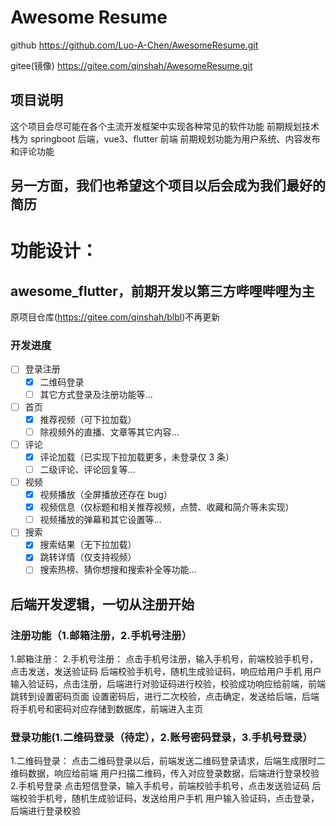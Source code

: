 # Awesome Resume

github https://github.com/Luo-A-Chen/AwesomeResume.git

gitee(镜像) https://gitee.com/qinshah/AwesomeResume.git

## 项目说明

这个项目会尽可能在各个主流开发框架中实现各种常见的软件功能
前期规划技术栈为 springboot 后端，vue3、flutter 前端
前期规划功能为用户系统、内容发布和评论功能

## 另一方面，我们也希望这个项目以后会成为我们最好的简历

# 功能设计：

## awesome_flutter，前期开发以第三方哔哩哔哩为主

原项目仓库(https://gitee.com/qinshah/blbl)不再更新

### 开发进度

- [ ] 登录注册
  - [x] 二维码登录
  - [ ] 其它方式登录及注册功能等...
- [ ] 首页
  - [x] 推荐视频（可下拉加载）
  - [ ] 除视频外的直播、文章等其它内容...
- [ ] 评论
  - [x] 评论加载（已实现下拉加载更多，未登录仅 3 条）
  - [ ] 二级评论、评论回复等...
- [ ] 视频
  - [x] 视频播放（全屏播放还存在 bug）
  - [x] 视频信息（仅标题和相关推荐视频，点赞、收藏和简介等未实现）
  - [ ] 视频播放的弹幕和其它设置等...
- [ ] 搜索
  - [x] 搜索结果（无下拉加载）
  - [x] 跳转详情（仅支持视频）
  - [ ] 搜索热榜、猜你想搜和搜索补全等功能...

## 后端开发逻辑，一切从注册开始

### 注册功能（1.邮箱注册，2.手机号注册）

1.邮箱注册： 2.手机号注册：
点击手机号注册，输入手机号，前端校验手机号，点击发送，发送验证码
后端校验手机号，随机生成验证码，响应给用户手机
用户输入验证码，点击注册，后端进行对验证码进行校验，校验成功响应给前端，前端跳转到设置密码页面
设置密码后，进行二次校验，点击确定，发送给后端，后端将手机号和密码对应存储到数据库，前端进入主页

### 登录功能(1.二维码登录（待定），2.账号密码登录，3.手机号登录）

1.二维码登录：
点击二维码登录以后，前端发送二维码登录请求，后端生成限时二维码数据，响应给前端
用户扫描二维码，传入对应登录数据，后端进行登录校验 2.手机号登录
点击短信登录，输入手机号，前端校验手机号，点击发送验证码
后端校验手机号，随机生成验证码，发送给用户手机
用户输入验证码，点击登录，后端进行登录校验
